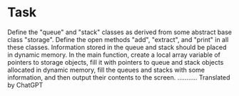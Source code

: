 # Task
Define the "queue" and "stack" classes as derived from some abstract base class "storage". Define the open methods "add", "extract", and "print" in all these classes. Information stored in the queue and stack should be placed in dynamic memory. In the main function, create a local array variable of pointers to storage objects, fill it with pointers to queue and stack objects allocated in dynamic memory, fill the queues and stacks with some information, and then output their contents to the screen.
...........
Translated by ChatGPT
